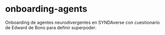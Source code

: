 # onboarding-agents
Onboarding de agentes neurodivergentes en SYNDAverse con cuestionario de Edward de Bono para definir superpoder.

